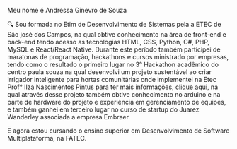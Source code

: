Meu nome é Andressa Ginevro de Souza

🔍 Sou formada no Etim de Desenvolvimento de Sistemas pela a ETEC de São josé dos Campos, na qual obtive conhecimento na área de front-end e back-end tendo acesso as tecnologias
HTML, CSS, Python, C#, PHP, MySQL e React/React Native. Durante este período também participei de maratonas de programação,
hackathons e cursos ministrado por empresas, tendo como o resultado o primeiro lugar no 3° Hackathon acadêmico do centro paula souza na qual desenvolvi um projeto sustentável ao criar irrigador inteligente para hortas comunitárias onde implementei na
Etec Prof° Ilza Nascimentos Pintus para ter mais informações, [clique aqui](https://www.cps.sp.gov.br/estudantes-da-etec-de-sjc-criam-irrigador-inteligente-para-hortas/), 
na qual através desse projeto também obtive conhecimento no arduino e na parte de hardware do projeto e experiência em gerenciamento de equipes, e também ganhei em 
terceiro lugar no curso de startup do Juarez Wanderley associada a empresa Embraer.

E agora estou cursando o ensino superior em Desenvolvimento de Software Multiplataforma, na FATEC.

